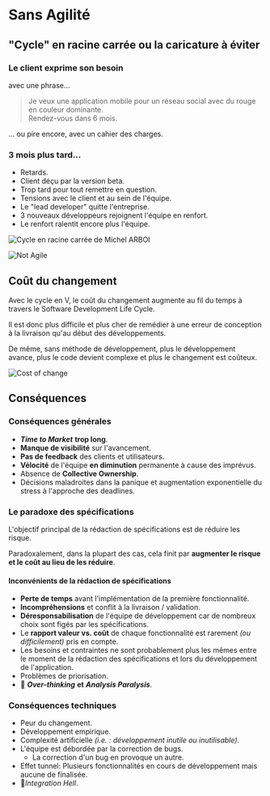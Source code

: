 # Sans Agilité

## "Cycle" en racine carrée ou la caricature à éviter

### Le client exprime son besoin

avec une phrase...

> Je veux une application mobile pour un réseau social avec du rouge en couleur dominante.  
> Rendez-vous dans 6 mois.

... ou pire encore, avec un cahier des charges.

### 3 mois plus tard...

* Retards.
* Client déçu par la version beta.
* Trop tard pour tout remettre en question.
* Tensions avec le client et au sein de l'équipe.
* Le "lead developer" quitte l'entreprise.
* 3 nouveaux développeurs rejoignent l'équipe en renfort.
* Le renfort ralentit encore plus l'équipe.

![Cycle en racine carr&#xE9;e de Michel ARBOI](../.gitbook/assets/image%20%285%29.png)

  


![Not Agile](../.gitbook/assets/not-agile.jpg)

## Coût du changement

Avec le cycle en V, le coût du changement augmente au fil du temps à travers le Software Development Life Cycle.

Il est donc plus difficile et plus cher de remédier à une erreur de conception à la livraison qu'au début des développements.

De même, sans méthode de développement, plus le développement avance, plus le code devient complexe et plus le changement est coûteux.



![Cost of change](../.gitbook/assets/cost-of-change.gif)

## Conséquences

### Conséquences générales

* _**Time to Market**_ **trop long**.
* **Manque de visibilité** sur l'avancement.
* **Pas de feedback** des clients et utilisateurs.
* **Vélocité** de l'équipe **en diminution** permanente à cause des imprévus.
* Absence de **Collective Ownership**.
* Décisions maladroites dans la panique et augmentation exponentielle du stress à l'approche des deadlines.

### Le paradoxe des spécifications

L'objectif principal de la rédaction de spécifications est de réduire les risque.

Paradoxalement, dans la plupart des cas, cela finit par **augmenter le risque et le coût au lieu de les réduire**.

#### Inconvénients de la rédaction de spécifications

* **Perte de temps** avant l'implémentation de la première fonctionnalité.
* **Incompréhensions** et conflit à la livraison / validation.
* **Déresponsabilisation** de l'équipe de développement car de nombreux choix sont figés par les spécifications.
* Le **rapport valeur vs. coût** de chaque fonctionnalité est rarement _\(ou difficilement\)_ pris en compte.
* Les besoins et contraintes ne sont probablement plus les mêmes entre le moment de la rédaction des spécifications et lors du développement de l'application.
* Problèmes de priorisation.
* **🤯** _**Over-thinking**_ **et** _**Analysis Paralysis**_.

### Conséquences techniques

* Peur du changement.
* Développement empirique.
* Complexité artificielle _\(i.e. : développement inutile ou inutilisable\)_.
* L'équipe est débordée par la correction de bugs.
  * La correction d'un bug en provoque un autre.
* Effet tunnel: Plusieurs fonctionnalités en cours de développement mais aucune de finalisée.
* 👹_Integration Hell_.


